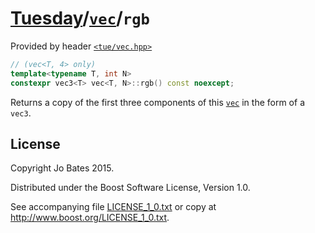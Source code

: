 [Tuesday](../../../README.md)/[`vec`](../../headers/vec.md)/`rgb`
=================================================================
Provided by header [`<tue/vec.hpp>`](../../headers/vec.md)

```c++
// (vec<T, 4> only)
template<typename T, int N>
constexpr vec3<T> vec<T, N>::rgb() const noexcept;
```

Returns a copy of the first three components of this
[`vec`](../../headers/vec.md) in the form of a `vec3`.

License
-------
Copyright Jo Bates 2015.

Distributed under the Boost Software License, Version 1.0.

See accompanying file [LICENSE_1_0.txt](../../../LICENSE_1_0.txt) or copy at
http://www.boost.org/LICENSE_1_0.txt.
